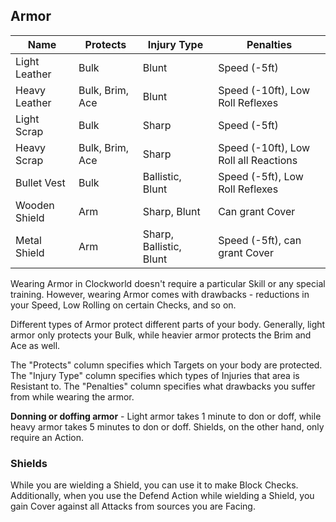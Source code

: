 
## Armor

Name | Protects | Injury Type | Penalties
--- | --- | --- | --- |
Light Leather | Bulk | Blunt | Speed (-5ft)
Heavy Leather | Bulk, Brim, Ace | Blunt | Speed (-10ft), Low Roll Reflexes
Light Scrap | Bulk | Sharp | Speed (-5ft)
Heavy Scrap | Bulk, Brim, Ace | Sharp | Speed (-10ft), Low Roll all Reactions
Bullet Vest | Bulk | Ballistic, Blunt | Speed (-5ft), Low Roll Reflexes
Wooden Shield | Arm | Sharp, Blunt | Can grant Cover
Metal Shield | Arm | Sharp, Ballistic, Blunt | Speed (-5ft), can grant Cover

Wearing Armor in Clockworld doesn't require a particular Skill or any special training. However, wearing Armor comes with drawbacks - reductions in your Speed, Low Rolling on certain Checks, and so on.

Different types of Armor protect different parts of your body. Generally, light armor only protects your Bulk, while heavier armor protects the Brim and Ace as well. 

The "Protects" column specifies which Targets on your body are protected. The "Injury Type" column specifies which types of Injuries that area is Resistant to. The "Penalties" column specifies what drawbacks you suffer from while wearing the armor.

**Donning or doffing armor** - Light armor takes 1 minute to don or doff, while heavy armor takes 5 minutes to don or doff. Shields, on the other hand, only require an Action. 

### Shields

While you are wielding a Shield, you can use it to make Block Checks. Additionally, when you use the Defend Action while wielding a Shield, you gain Cover against all Attacks from sources you are Facing.

